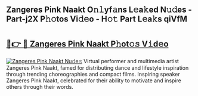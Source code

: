 ## Zangeres Pink Naakt O𝚗𝚕yf𝚊ns L𝚎a𝚔ed N𝚞𝚍es - Part-j2X P𝚑𝚘tos Vi𝚍𝚎o - H𝚘𝚝 Part L𝚎a𝚔s qiVfM

# <h2><a href="http://kf37yg2.oniu.top/?m=Zangeres+Pink+Naakt">🔗👉 🔴 Zangeres Pink Naakt P𝚑ot𝚘𝚜 V𝚒d𝚎o</a></h2>

[![Zangeres Pink Naakt Nu𝚍e𝚜](https://i.imgur.com/0qMVB7G.gif)](http://kf37yg2.oniu.top/?m=Zangeres+Pink+Naakt)
Virtual performer and multimedia artist Zangeres Pink Naakt, famed for distributing dance and lifestyle inspiration through trending choreographies and compact films. Inspiring speaker Zangeres Pink Naakt, celebrated for their ability to motivate and inspire others through their words.  
